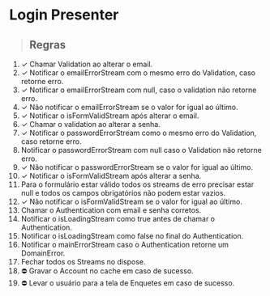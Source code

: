 # Login Presenter

>## Regras

1. ✓ Chamar Validation ao alterar o email.
2. ✓ Notificar o emailErrorStream com o mesmo erro do Validation, caso retorne erro.
3. ✓ Notificar o emailErrorStream com null, caso o validation não retorne erro.
4. ✓ Não notificar o emailErrorStream se o valor for igual ao último.
5. ✓ Notificar o isFormValidStream após alterar o email.
6. ✓ Chamar o validation ao alterar a senha.
7. ✓ Notificar o passwordErrorStream como o mesmo erro do Validation, caso retorne erro.
8. Notificar o passwordErrorStream com null caso o Validation não retorne erro.
9. ✓ Não notificar o passwordErrorStream se o valor for igual ao último.
10. ✓ Notificar o isFormValidStream após alterar a senha.
11. Para o formulário estar válido todos os streams de erro precisar estar null e 
todos os campos obrigatórios não podem estar vazios.
12. ✓ Não notificar o isFormValidStream se o valor for igual ao último.
13. Chamar o Authentication com email e senha corretos.
14. Notificar o isLoadingStream como true antes de chamar o Authentication.
15. Notificar o isLoadingStream como false no final do Authentication.
16. Notificar o mainErrorStream caso o Authentication retorne um DomainError.
17. Fechar todos os Streams no dispose.
18. ⛔️ Gravar o Account no cache em caso de sucesso.
19. ⛔️ Levar o usuário para a tela de Enquetes em caso de sucesso.

